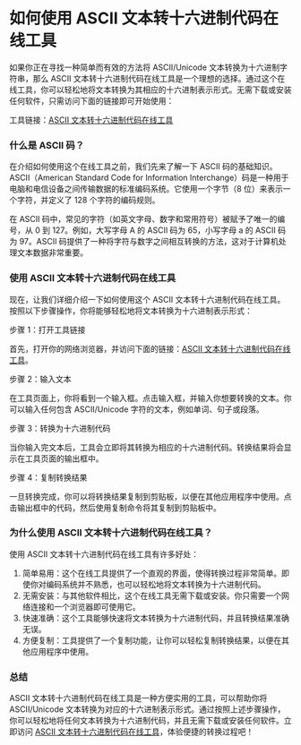 如何使用 ASCII 文本转十六进制代码在线工具
========================

如果你正在寻找一种简单而有效的方法将 ASCII/Unicode 文本转换为十六进制字符串，那么 ASCII 文本转十六进制代码在线工具是一个理想的选择。通过这个在线工具，你可以轻松地将文本转换为其相应的十六进制表示形式。无需下载或安装任何软件，只需访问下面的链接即可开始使用：

工具链接：[ASCII 文本转十六进制代码在线工具](https://www.onlinecalculatorsfree.com/zh-tw/convert/ascii-to-hex.html)

### 什么是 ASCII 码？

在介绍如何使用这个在线工具之前，我们先来了解一下 ASCII 码的基础知识。ASCII（American Standard Code for Information Interchange）码是一种用于电脑和电信设备之间传输数据的标准编码系统。它使用一个字节（8 位）来表示一个字符，并定义了 128 个字符的编码规则。

在 ASCII 码中，常见的字符（如英文字母、数字和常用符号）被赋予了唯一的编号，从 0 到 127。例如，大写字母 A 的 ASCII 码为 65，小写字母 a 的 ASCII 码为 97。ASCII 码提供了一种将字符与数字之间相互转换的方法，这对于计算机处理文本数据非常重要。

### 使用 ASCII 文本转十六进制代码在线工具

现在，让我们详细介绍一下如何使用这个 ASCII 文本转十六进制代码在线工具。按照以下步骤操作，你将能够轻松地将文本转换为十六进制表示形式：

步骤 1：打开工具链接

首先，打开你的网络浏览器，并访问下面的链接：[ASCII 文本转十六进制代码在线工具](https://www.onlinecalculatorsfree.com/zh-tw/convert/ascii-to-hex.html)。

步骤 2：输入文本

在工具页面上，你将看到一个输入框。点击输入框，并输入你想要转换的文本。你可以输入任何包含 ASCII/Unicode 字符的文本，例如单词、句子或段落。

步骤 3：转换为十六进制代码

当你输入完文本后，工具会立即将其转换为相应的十六进制代码。转换结果将会显示在工具页面的输出框中。

步骤 4：复制转换结果

一旦转换完成，你可以将转换结果复制到剪贴板，以便在其他应用程序中使用。点击输出框中的代码，然后使用复制命令将其复制到剪贴板中。

### 为什么使用 ASCII 文本转十六进制代码在线工具？

使用 ASCII 文本转十六进制代码在线工具有许多好处：

1. 简单易用：这个在线工具提供了一个直观的界面，使得转换过程非常简单。即使你对编码系统并不熟悉，也可以轻松地将文本转换为十六进制代码。
2. 无需安装：与其他软件相比，这个在线工具无需下载或安装。你只需要一个网络连接和一个浏览器即可使用它。
3. 快速准确：这个工具能够快速将文本转换为十六进制代码，并且转换结果准确无误。
4. 方便复制：工具提供了一个复制功能，让你可以轻松复制转换结果，以便在其他应用程序中使用。

### 总结

ASCII 文本转十六进制代码在线工具是一种方便实用的工具，可以帮助你将 ASCII/Unicode 文本转换为对应的十六进制表示形式。通过按照上述步骤操作，你可以轻松地将任何文本转换为十六进制代码，并且无需下载或安装任何软件。立即访问 [ASCII 文本转十六进制代码在线工具](https://www.onlinecalculatorsfree.com/zh-tw/convert/ascii-to-hex.html)，体验便捷的转换过程吧！